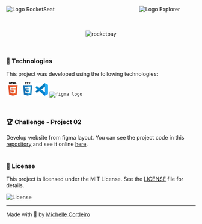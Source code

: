 <!--Banner session-->
<p>
  <img src="https://i.postimg.cc/gkShTXDv/rocketseat.png" alt="Logo RocketSeat" width="180" align="left">
  <img src="https://i.postimg.cc/5tpZqB3N/explorer-logo.png" alt="Logo Explorer" width="150" align="right">
</p>
<br><br><br>

<!--About session-->
<p align="center">
  <img alt="rocketpay" src="https://i.postimg.cc/cJfDNHc3/proj-02.png" width="600">
</p>
<br>

### 🚀 Technologies
This project was developed using the following technologies:
<p>
<code><img height="35" alt="html logo" src="https://raw.githubusercontent.com/github/explore/80688e429a7d4ef2fca1e82350fe8e3517d3494d/topics/html/html.png"></code>
<code><img height="35" alt="css logo" src="https://raw.githubusercontent.com/github/explore/80688e429a7d4ef2fca1e82350fe8e3517d3494d/topics/css/css.png"></code>
<code><img height="33" alt="vs code logo" src="https://raw.githubusercontent.com/github/explore/80688e429a7d4ef2fca1e82350fe8e3517d3494d/topics/visual-studio-code/visual-studio-code.png"></code>
<code><img height="33" alt="figma logo" src="https://cdn.jsdelivr.net/gh/devicons/devicon/icons/figma/figma-original.svg"/></code>
</p>
<br>

### 🏆 Challenge - Project 02
Develop website from figma layout.
You can see the project code in this [repository](https://github.com/MichelleCordeiro/rocketseat-explorer/tree/main/stage-02/project-02-html-css-desafio/) and see it online [here](https://MichelleCordeiro.github.io/rocketseat-explorer/stage-02/project-02-html-css-desafio/).
<br><br>

### 📝 License
This project is licensed under the MIT License. See the [LICENSE](LICENSE) file for details.

<img alt="License" src="https://img.shields.io/static/v1?label=license&message=MIT&color=49AA26&labelColor=000000">

---

Made with 💜 by [Michelle Cordeiro](https://www.linkedin.com/in/michelle-cordeiro/)